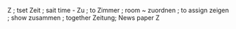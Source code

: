 Z ; tset
Zeit ; sait  time -
Zu ; to
Zimmer ; room ~
zuordnen ; to assign
zeigen ; show
zusammen ; together
Zeitung; News paper
Z
